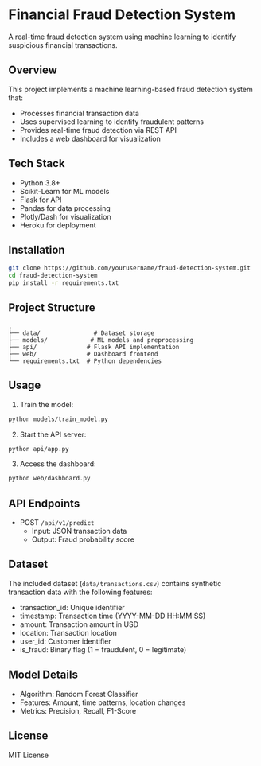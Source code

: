 # Financial Fraud Detection System

A real-time fraud detection system using machine learning to identify suspicious financial transactions.

## Overview

This project implements a machine learning-based fraud detection system that:

- Processes financial transaction data
- Uses supervised learning to identify fraudulent patterns
- Provides real-time fraud detection via REST API
- Includes a web dashboard for visualization

## Tech Stack

- Python 3.8+
- Scikit-Learn for ML models
- Flask for API
- Pandas for data processing
- Plotly/Dash for visualization
- Heroku for deployment

## Installation

```bash
git clone https://github.com/yourusername/fraud-detection-system.git
cd fraud-detection-system
pip install -r requirements.txt
```

## Project Structure

```
.
├── data/               # Dataset storage
├── models/            # ML models and preprocessing
├── api/              # Flask API implementation
├── web/              # Dashboard frontend
└── requirements.txt  # Python dependencies
```

## Usage

1. Train the model:

```bash
python models/train_model.py
```

2. Start the API server:

```bash
python api/app.py
```

3. Access the dashboard:

```bash
python web/dashboard.py
```

## API Endpoints

- POST `/api/v1/predict`
  - Input: JSON transaction data
  - Output: Fraud probability score

## Dataset

The included dataset (`data/transactions.csv`) contains synthetic transaction data with the following features:

- transaction_id: Unique identifier
- timestamp: Transaction time (YYYY-MM-DD HH:MM:SS)
- amount: Transaction amount in USD
- location: Transaction location
- user_id: Customer identifier
- is_fraud: Binary flag (1 = fraudulent, 0 = legitimate)

## Model Details

- Algorithm: Random Forest Classifier
- Features: Amount, time patterns, location changes
- Metrics: Precision, Recall, F1-Score

## License

MIT License
